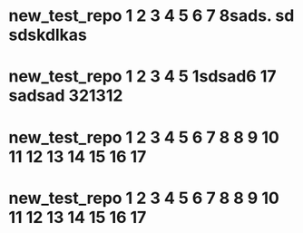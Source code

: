 
# new_test_repo 1 2 3 4 5 6 7 8sads. sd sdskdlkas
# new_test_repo 1 2 3 4 5  1sdsad6 17 sadsad 321312
# new_test_repo 1 2 3 4 5 6 7 8 8 9 10 11 12 13 14 15 16 17 
# new_test_repo 1 2 3 4 5 6 7 8 8 9 10 11 12 13 14 15 16 17
